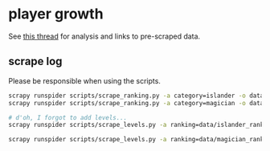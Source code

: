 # player growth

See [this thread](https://forum.maplelegends.com/index.php?threads/exploring-player-growth-via-rankings-page.39996) for analysis and links to pre-scraped data.

## scrape log

Please be responsible when using the scripts.

```bash
scrapy runspider scripts/scrape_ranking.py -a category=islander -o data/islander_ranking_20210521.json
scrapy runspider scripts/scrape_ranking.py -a category=magician -o data/magician_ranking_20210521.json

# d'oh, I forgot to add levels...
scrapy runspider scripts/scrape_levels.py -a ranking=data/islander_ranking_20210521.json -o data/islander_levels_20210521.json

scrapy runspider scripts/scrape_levels.py -a ranking=data/magician_ranking_20210521.json -o data/magician_levels_20210521.json
```
